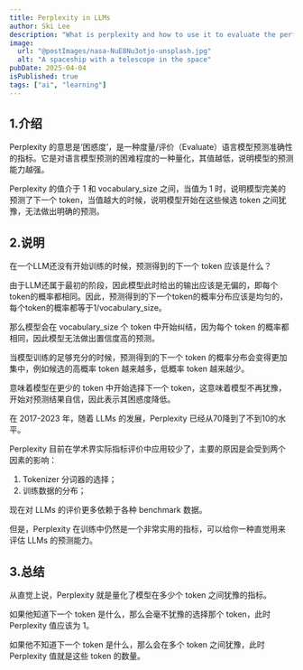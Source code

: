 ```yaml
---
title: Perplexity in LLMs
author: Ski Lee
description: "What is perplexity and how to use it to evaluate the performance of an LLM"
image:
  url: "@postImages/nasa-NuE8Nu3otjo-unsplash.jpg"
  alt: "A spaceship with a telescope in the space"
pubDate: 2025-04-04
isPublished: true
tags: ["ai", "learning"]
---
```


## 1.介绍

Perplexity 的意思是‘困惑度’，是一种度量/评价（Evaluate）语言模型预测准确性的指标。它是对语言模型预测的困难程度的一种量化，其值越低，说明模型的预测能力越强。

Perplexity 的值介于 1 和 vocabulary_size 之间，当值为 1 时，说明模型完美的预测了下一个 token，当值越大的时候，说明模型开始在这些候选 token 之间犹豫，无法做出明确的预测。

## 2.说明

在一个LLM还没有开始训练的时候，预测得到的下一个 token 应该是什么？

由于LLM还属于最初的阶段，因此模型此时给出的输出应该是无偏的，即每个token的概率都相同。因此，预测得到的下一个token的概率分布应该是均匀的，每个token的概率都等于1/vocabulary_size。

那么模型会在 vocabulary_size 个 token 中开始纠结，因为每个 token 的概率都相同，因此模型无法做出置信度高的预测。

当模型训练的足够充分的时候，预测得到的下一个 token 的概率分布会变得更加集中，例如候选的高概率 token 越来越多，低概率 token 越来越少。

意味着模型在更少的 token 中开始选择下一个 token，这意味着模型不再犹豫，开始对预测结果自信，因此表示其困惑度降低。

在 2017-2023 年，随着 LLMs 的发展，Perplexity 已经从70降到了不到10的水平。

Perplexity 目前在学术界实际指标评价中应用较少了，主要的原因是会受到两个因素的影响：

1. Tokenizer 分词器的选择；
2. 训练数据的分布；

现在对 LLMs 的评价更多依赖于各种 benchmark 数据。

但是，Perplexity 在训练中仍然是一个非常实用的指标，可以给你一种直觉用来评估 LLMs 的预测能力。

## 3.总结

从直觉上说，Perplexity 就是量化了模型在多少个 token 之间犹豫的指标。

如果他知道下一个 token 是什么，那么会毫不犹豫的选择那个 token，此时 Perplexity 值应该为 1。

如果他不知道下一个 token 是什么，那么会在多个 token 之间犹豫，此时 Perplexity 值就是这些 token 的数量。